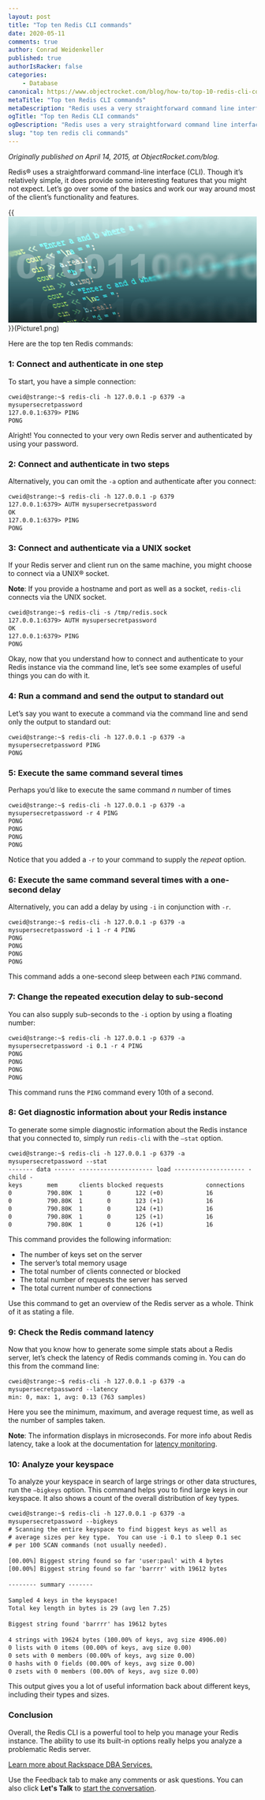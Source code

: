```yaml
---
layout: post
title: "Top ten Redis CLI commands"
date: 2020-05-11
comments: true
author: Conrad Weidenkeller
published: true
authorIsRacker: false
categories:
    - Database
canonical: https://www.objectrocket.com/blog/how-to/top-10-redis-cli-commands/
metaTitle: "Top ten Redis CLI commands"
metaDescription: "Redis uses a very straightforward command line interface. Though it’s relatively simple, it does provide some interesting features that one might not expect. Let’s go over some of the basics and work our way around most of the client’s functionality and features."
ogTitle: "Top ten Redis CLI commands"
ogDescription: "Redis uses a very straightforward command line interface. Though it’s relatively simple, it does provide some interesting features that one might not expect. Let’s go over some of the basics and work our way around most of the client’s functionality and features."
slug: "top ten redis cli commands"
---
```


*Originally published on April 14, 2015, at ObjectRocket.com/blog.*

Redis&reg; uses a straightforward command-line interface (CLI). Though it’s relatively simple, it does provide
some interesting features that you might not expect. Let’s go over some of the basics and work our way
around most of the client’s functionality and features.

<!--more-->

{{<img src="Picture1.png" title="" alt="">}}(Picture1.png)

Here are the top ten Redis commands:

### 1: Connect and authenticate in one step

To start, you have a simple connection:

    cweid@strange:~$ redis-cli -h 127.0.0.1 -p 6379 -a mysupersecretpassword
    127.0.0.1:6379> PING
    PONG

Alright! You connected to your very own Redis server and authenticated by using your password.

### 2: Connect and authenticate in two steps

Alternatively, you can omit the `-a` option and authenticate after you connect:

    cweid@strange:~$ redis-cli -h 127.0.0.1 -p 6379
    127.0.0.1:6379> AUTH mysupersecretpassword
    OK
    127.0.0.1:6379> PING
    PONG

### 3: Connect and authenticate via a UNIX socket

If your Redis server and client run on the same machine, you might choose to connect via a UNIX&reg; socket.

**Note**: If you provide a hostname and port as well as a socket, `redis-cli` connects via the UNIX socket.

    cweid@strange:~$ redis-cli -s /tmp/redis.sock
    127.0.0.1:6379> AUTH mysupersecretpassword
    OK
    127.0.0.1:6379> PING
    PONG

Okay, now that you understand how to connect and authenticate to your Redis instance via the command line,
let’s see some examples of useful things you can do with it.

### 4: Run a command and send the output to standard out

Let’s say you want to execute a command via the command line and send only the output to standard out:

    cweid@strange:~$ redis-cli -h 127.0.0.1 -p 6379 -a mysupersecretpassword PING
    PONG

### 5: Execute the same command several times

Perhaps you’d like to execute the same command *n* number of times

    cweid@strange:~$ redis-cli -h 127.0.0.1 -p 6379 -a mysupersecretpassword -r 4 PING
    PONG
    PONG
    PONG
    PONG

Notice that you added a `-r` to your command to supply the *repeat* option.

### 6: Execute the same command several times with a one-second delay

Alternatively, you can add a delay by using `-i` in conjunction with `-r`.

    cweid@strange:~$ redis-cli -h 127.0.0.1 -p 6379 -a mysupersecretpassword -i 1 -r 4 PING
    PONG
    PONG
    PONG
    PONG

This command adds a one-second sleep between each `PING` command.

### 7: Change the repeated execution delay to sub-second

You can also supply sub-seconds to the `-i` option by using a floating number:

    cweid@strange:~$ redis-cli -h 127.0.0.1 -p 6379 -a mysupersecretpassword -i 0.1 -r 4 PING
    PONG
    PONG
    PONG
    PONG

This command runs the `PING` command every 10th of a second.

### 8: Get diagnostic information about your Redis instance

To generate some simple diagnostic information about the Redis instance that you connected to, simply run
`redis-cli` with the `–stat` option.

    cweid@strange:~$ redis-cli -h 127.0.0.1 -p 6379 -a mysupersecretpassword --stat
    ------- data ------ --------------------- load -------------------- - child -
    keys       mem      clients blocked requests            connections
    0          790.80K  1       0       122 (+0)            16
    0          790.80K  1       0       123 (+1)            16
    0          790.80K  1       0       124 (+1)            16
    0          790.80K  1       0       125 (+1)            16
    0          790.80K  1       0       126 (+1)            16

This command provides the following information:

- The number of keys set on the server
- The server’s total memory usage
- The total number of clients connected or blocked
- The total number of requests the server has served
- The total current number of connections

Use this command to get an overview of the Redis server as a whole. Think of it as stating a file.

### 9: Check the Redis command latency

Now that you know how to generate some simple stats about a Redis server, let’s check the latency of Redis
commands coming in. You can do this from the command line:

    cweid@strange:~$ redis-cli -h 127.0.0.1 -p 6379 -a mysupersecretpassword --latency
    min: 0, max: 1, avg: 0.13 (763 samples)

Here you see the minimum, maximum, and average request time, as well as the number of samples taken.

**Note**: The information displays in microseconds. For more info about Redis latency, take a look at the
          documentation for [latency monitoring](https://redis.io/topics/latency-monitor).

### 10: Analyze your keyspace

To analyze your keyspace in search of large strings or other data structures, run the `–bigkeys` option.
This command helps you to find large keys in our keyspace. It also shows a count of the overall distribution
of key types.

    cweid@strange:~$ redis-cli -h 127.0.0.1 -p 6379 -a mysupersecretpassword --bigkeys
    # Scanning the entire keyspace to find biggest keys as well as
    # average sizes per key type.  You can use -i 0.1 to sleep 0.1 sec
    # per 100 SCAN commands (not usually needed).

    [00.00%] Biggest string found so far 'user:paul' with 4 bytes
    [00.00%] Biggest string found so far 'barrrr' with 19612 bytes

    -------- summary -------

    Sampled 4 keys in the keyspace!
    Total key length in bytes is 29 (avg len 7.25)

    Biggest string found 'barrrr' has 19612 bytes

    4 strings with 19624 bytes (100.00% of keys, avg size 4906.00)
    0 lists with 0 items (00.00% of keys, avg size 0.00)
    0 sets with 0 members (00.00% of keys, avg size 0.00)
    0 hashs with 0 fields (00.00% of keys, avg size 0.00)
    0 zsets with 0 members (00.00% of keys, avg size 0.00)

This output gives you a lot of useful information back about different keys, including their types and sizes.

### Conclusion

Overall, the Redis CLI is a powerful tool to help you manage your Redis instance. The ability to use its built-in
options really helps you analyze a problematic Redis server.

<a class="cta blue" id="cta" href="https://www.rackspace.com/data/dba-services">Learn more about Rackspace DBA Services.</a>

Use the Feedback tab to make any comments or ask questions. You can also click
**Let's Talk** to [start the conversation](https://www.rackspace.com/).

